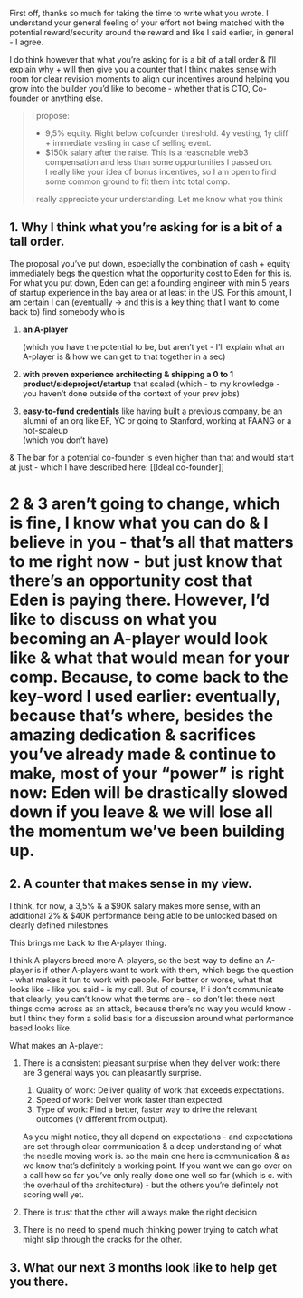 First off, thanks so much for taking the time to write what you wrote. I understand your general feeling of your effort not being matched with the potential reward/security around the reward and like I said earlier, in general - I agree.

I do think however that what you’re asking for is a bit of a tall order & I’ll explain why + will then give you a counter that I think makes sense with room for clear revision moments to align our incentives around helping you grow into the builder you’d like to become - whether that is CTO, Co-founder or anything else.

> I propose:
> 
> - 9,5% equity. Right below cofounder threshold. 4y vesting, 1y cliff + immediate vesting in case of selling event.
> - $150k salary after the raise. This is a reasonable web3 compensation and less than some opportunities I passed on.  
>     I really like your idea of bonus incentives, so I am open to find some common ground to fit them into total comp.  
>     
> 
> I really appreciate your understanding. Let me know what you think

## 1. Why I think what you’re asking for is a bit of a tall order.

The proposal you’ve put down, especially the combination of cash + equity immediately begs the question what the opportunity cost to Eden for this is. For what you put down, Eden can get a founding engineer with min 5 years of startup experience in the bay area or at least in the US. For this amount, I am certain I can (eventually → and this is a key thing that I want to come back to) find somebody who is

1. **an A-player**  
      
    (which you have the potential to be, but aren’t yet - I’ll explain what an A-player is & how we can get to that together in a sec)
2. **with proven experience architecting & shipping a 0 to 1 product/sideproject/startup** that scaled (which - to my knowledge - you haven’t done outside of the context of your prev jobs)
3. **easy-to-fund credentials** like having built a previous company, be an alumni of an org like EF, YC or going to Stanford, working at FAANG or a hot-scaleup  
    (which you don’t have)  
    

& The bar for a potential co-founder is even higher than that and would start at just - which I have described here: [[Ideal co-founder]]

# 2 & 3 aren’t going to change, which is fine, I know what you can do & I believe in you - that’s all that matters to me right now - but just know that there’s an opportunity cost that Eden is paying there. However, I’d like to discuss on what you becoming an A-player would look like & what that would mean for your comp. Because, to come back to the key-word I used earlier: eventually, because that’s where, besides the amazing dedication & sacrifices you’ve already made & continue to make, most of your “power” is right now: Eden will be drastically slowed down if you leave & we will lose all the momentum we’ve been building up.

## 2. A counter that makes sense in my view.

I think, for now, a 3,5% & a $90K salary makes more sense, with an additional 2% & $40K performance being able to be unlocked based on clearly defined milestones.

This brings me back to the A-player thing.

I think A-players breed more A-players, so the best way to define an A-player is if other A-players want to work with them, which begs the question - what makes it fun to work with people. For better or worse, what that looks like - like you said - is my call. But of course, If i don’t communicate that clearly, you can’t know what the terms are - so don’t let these next things come across as an attack, because there’s no way you would know - but I think they form a solid basis for a discussion around what performance based looks like.

What makes an A-player:

1. There is a consistent pleasant surprise when they deliver work: there are 3 general ways you can pleasantly surprise.
    
    1. Quality of work: Deliver quality of work that exceeds expectations.
    2. Speed of work: Deliver work faster than expected.
    3. Type of work: Find a better, faster way to drive the relevant outcomes (v different from output).
    
    As you might notice, they all depend on expectations - and expectations are set through clear communication & a deep understanding of what the needle moving work is. so the main one here is communication & as we know that’s definitely a working point. If you want we can go over on a call how so far you’ve only really done one well so far (which is c. with the overhaul of the architecture) - but the others you’re defintely not scoring well yet.
    
2. There is trust that the other will always make the right decision
3. There is no need to spend much thinking power trying to catch what might slip through the cracks for the other.

## 3. What our next 3 months look like to help get you there.